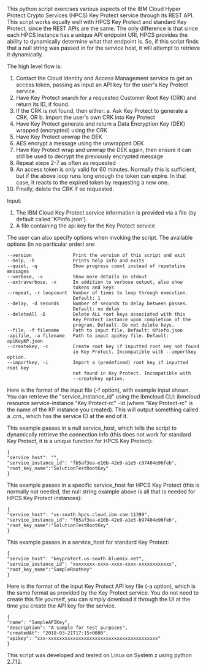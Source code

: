 This python script exercises various aspects of the IBM Cloud 
Hyper Protect Crypto Services (HPCS) Key Protect service through its REST API.
This script works equally well with HPCS Key Protect and standard Key Protect, since
the REST APIs are the same. The only difference is that since each HPCS instance 
has a unique API endpoint URI, HPCS provides the ability to dynamically
determine what that endpoint is. So, if this script finds that a null string 
was passed in for the service host, it will attempt to retrieve it dynamically. 

The high level flow is:
1.  Contact the Cloud Identity and Access Management service to get an access token, 
    passing as input an API key for the user's Key Protect service.
2.  Have Key Protect search for a requested Customer Root Key (CRK) and return
    its ID, if found.
3.  If the CRK is not found, then either:
      a. Ask Key Protect to generate a CRK, OR
      b. Import the user's own CRK into Key Protect
4.  Have Key Protect generate and return a Data Encryption Key (DEK) wrapped 
    (encrypted) using the CRK
5.  Have Key Protect unwrap the DEK
6.  AES encrypt a message using the unwrapped DEK
7.  Have Key Protect wrap and unwrap the DEK again, then ensure it can still
    be used to decrypt the previously encrypted message
8.  Repeat steps 2-7 as often as requested
9.  An access token is only valid for 60 minutes. Normally this is sufficient,
    but if the above loop runs long enough the token can expire. In that case,
    it reacts to the expired token by requesting a new one. 
10. Finally, delete the CRK if so requested.

Input:
1. The IBM Cloud Key Protect service information is provided via a file 
(by default called 'KPinfo.json').
2. A file containing the api key for the Key Protect service

The user can also specify options when invoking the script.
The available options (in no particular order) are:

    --version               Print the version of this script and exit
    --help, -h              Prints help info and exits
    --quiet, -q             Show progress count instead of repetetive messages
    --verbose, -v           Show more details in stdout
    --extraverbose, -x      In addition to verbose output, also show 
                            tokens and keys
    --repeat, -r loopcount  Number of times to loop through execution. 
                            Default: 1
    --delay, -d seconds     Number of seconds to delay between passes. 
                            Default: no delay
    --deleteAll -D          Delete ALL root keys associated with this 
                            Key Protect instance upon completion of the
                            program. Default: Do not delete keys.
    --file, -f filename     Path to input file. Default: KPinfo.json
    -apifile, -a filename   Path to input apiKey file. Default: apiKeyKP.json
    --createkey, -c         Create root key if inputted root key not found
                            in Key Protect. Incompatible with --importkey option.
    --importkey, -i         Import a (predefined) root key if inputted root key
                            not found in Key Protect. Incompatible with
                            --createkey option.

Here is the format of the input file (-f option), with example input shown. 
You can retrieve the "service_instance_id" using the ibmcloud CLI: 
ibmcloud resource service-instance "Key Protect-rc" -id 
(where "Key Protect-rc" is the name of the KP instance you created).
This will output something called a .crn., which has the service ID at the end of it. 

This example passes in a null service_host, which tells the script
to dynamically retrieve the connection info (this does not work for
standard Key Protect, it is a unique function for HPCS Key Protect):

    {
    "service_host": "",
    "service_instance_id": "fb5af3ea-e10b-42e9-a1e5-c97404e96feb",
    "root_key_name":"SolutionTestRootKey"
    }

This example passes in a specific service_host for HPCS Key Protect
(this is normally not needed, the null string example above is
all that is needed for HPCS Key Protect instances):

    {
    "service_host": "us-south.hpcs.cloud.ibm.com:11399",
    "service_instance_id": "fb5af3ea-e10b-42e9-a1e5-b97404e96feb",
    "root_key_name":"SolutionTestRootKey"
    }

This example passes in a service_host for standard Key Protect:

    {
    "service_host": "keyprotect.us-south.bluemix.net",
    "service_instance_id": "xxxxxxxx-xxxx-xxxx-xxxx-xxxxxxxxxxxx",
    "root_key_name":"SampleRootKey"
    }

Here is the format of the input Key Protect API key file (-a option), which
is the same format as provided by the Key Protect service. You do not need
to create this file yourself, you can simply download it through the UI at the 
time you create the API key for the service.

    {
    "name": "SampleAPIKey",
    "description": "A sample for test purposes",
    "createdAt": "2018-03-21T17:15+0000",
    "apikey": "xxx-xxxxxxxxxxxxxxxxxxxxxxxxxxxxxxxxxxxxxxxx"
    }    

This script was developed and tested on Linux on System z using python 2.7.12.
